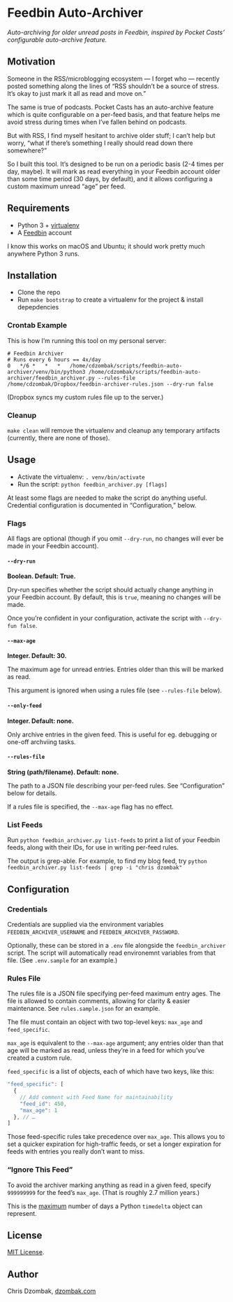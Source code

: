 # Feedbin Auto-Archiver

*Auto-archiving for older unread posts in Feedbin, inspired by Pocket Casts’ configurable auto-archive feature.*

## Motivation

Someone in the RSS/microblogging ecosystem — I forget who — recently posted something along the lines of “RSS shouldn’t be a source of stress. It’s okay to just mark it all as read and move on.”

The same is true of podcasts. Pocket Casts has an auto-archive feature which is quite configurable on a per-feed basis, and that feature helps me avoid stress during times when I’ve fallen behind on podcasts.

But with RSS, I find myself hesitant to archive older stuff; I can’t help but worry, “what if there’s something I really should read down there somewhere?”

So I built this tool. It’s designed to be run on a periodic basis (2-4 times per day, maybe). It will mark as read everything in your Feedbin account older than some time period (30 days, by default), and it allows configuring a custom maximum unread “age” per feed.

## Requirements

- Python 3 + [virtualenv](https://docs.python-guide.org/dev/virtualenvs/#lower-level-virtualenv)
- A [Feedbin](https://feedbin.com) account

I know this works on macOS and Ubuntu; it should work pretty much anywhere Python 3 runs.

## Installation

- Clone the repo
- Run `make bootstrap` to create a virtualenv for the project & install depepdencies

### Crontab Example

This is how I’m running this tool on my personal server:

```
# Feedbin Archiver
# Runs every 6 hours == 4x/day
0   */6 *   *   *   /home/cdzombak/scripts/feedbin-auto-archiver/venv/bin/python3 /home/cdzombak/scripts/feedbin-auto-archiver/feedbin_archiver.py --rules-file /home/cdzombak/Dropbox/feedbin-archiver-rules.json --dry-run false
```

(Dropbox syncs my custom rules file up to the server.)

### Cleanup

`make clean` will remove the virtualenv and cleanup any temporary artifacts (currently, there are none of those).

## Usage

- Activate the virtualenv: `. venv/bin/activate`
- Run the script: `python feedbin_archiver.py [flags]`

At least some flags are needed to make the script do anything useful. Credential configuration is documented in “Configuration,” below.

### Flags

All flags are optional (though if you omit `--dry-run`, no changes will ever be made in your Feedbin account).

#### `--dry-run`

**Boolean. Default: True.**

Dry-run specifies whether the script should actually change anything in your Feedbin account. By default, this is `true`, meaning no changes will be made.

Once you’re confident in your configuration, activate the script with `--dry-fun false`.

#### `--max-age`

**Integer. Default: 30.**

The maximum age for unread entries. Entries older than this will be marked as read.

This argument is ignored when using a rules file (see `--rules-file` below).

#### `--only-feed`

**Integer. Default: none.**

Only archive entries in the given feed. This is useful for eg. debugging or one-off archviing tasks.

#### `--rules-file`

**String (path/filename). Default: none.**

The path to a JSON file describing your per-feed rules. See “Configuration” below for details.

If a rules file is specified, the `--max-age` flag has no effect.

### List Feeds

Run `python feedbin_archiver.py list-feeds` to print a list of your Feedbin feeds, along with their IDs, for use in writing per-feed rules.

The output is grep-able. For example, to find my blog feed, try `python feedbin_archiver.py list-feeds | grep -i "chris dzombak"`

## Configuration

### Credentials

Credentials are supplied via the environment variables `FEEDBIN_ARCHIVER_USERNAME` and `FEEDBIN_ARCHIVER_PASSWORD`.

Optionally, these can be stored in a `.env` file alongside the `feedbin_archiver` script. The script will automatically read environemnt variables from that file. (See `.env.sample` for an example.)

### Rules File

The rules file is a JSON file specifying per-feed maximum entry ages. The file is allowed to contain comments, allowing for clarity & easier maintenance. See `rules.sample.json` for an example.

The file must contain an object with two top-level keys: `max_age` and `feed_specific`.

`max_age` is equivalent to the `--max-age` argument; any entries older than that age will be marked as read, unless they’re in a feed for which you’ve created a custom rule.

`feed_specific` is a list of objects, each of which have two keys, like this:

```javascript
"feed_specific": [
  {
    // Add comment with Feed Name for maintainability
    "feed_id": 450,
    "max_age": 1
  }, // …
]
```

Those feed-specific rules take precedence over `max_age`. This allows you to set a quicker expiration for high-traffic feeds, or set a longer expiration for feeds with entries you really don’t want to miss.

### “Ignore This Feed”

To avoid the archiver marking anything as read in a given feed, specify `999999999` for the feed’s `max_age`. (That is roughly 2.7 million years.)

This is the [maximum](https://docs.python.org/3/library/datetime.html#datetime.timedelta.max) number of days a Python `timedelta` object can represent.

## License

[MIT License](https://choosealicense.com/licenses/mit/#).

## Author

Chris Dzombak, [dzombak.com](https://www.dzombak.com)
